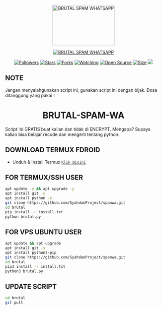 <p align="center">
<a href="#"><img src="https://telegra.ph/file/513705cc3b283b556ef3c.png" alt="BRUTAL SPAM WHATSAPP" width="200" height="130"/></a>


</p>
<p align="center">
<a href="#"><img title="BRUTAL SPAM WHATSAPP" src="https://img.shields.io/badge/BRUTAL SPAM WHATSAPP-green?colorA=%23ff0000&colorB=%23017e40&style=for-the-badge"></a>
</p>
<p align="center">
<a href="https://github.com/SyahdanProject?tab=followers"><img title="Followers" src="https://img.shields.io/github/followers/SyahdanProject?color=red&style=flat-square"></a>
<a href="https://github.com/SyahdanProject/brutal/stargazers/"><img title="Stars" src="https://img.shields.io/github/stars/SyahdanProject/brutal?color=blue&style=flat-square"></a>
<a href="https://github.com/SyahdanProject/brutal/network/members"><img title="Forks" src="https://img.shields.io/github/forks/SyahdanProject/brutal?color=red&style=flat-square"></a>
<a href="https://github.com/SyahdanProject/brutal/watchers"><img title="Watching" src="https://img.shields.io/github/watchers/SyahdanProject/brutal?label=Watchers&color=blue&style=flat-square"></a>
<a href="https://github.com/SyahdanProject/spamwa"><img title="Open Source" src="https://badges.frapsoft.com/os/v2/open-source.svg?v=103"></a>
<a href="https://github.com/SyahdanProject/spamwa"><img title="Size" src="https://img.shields.io/github/repo-size/SyahdanProject/brutal?style=flat-square&color=green"></a>
<a href="https://hits.seeyoufarm.com"><img src="https://hits.seeyoufarm.com/api/count/incr/badge.svg?url=https%3A%2F%2Fgithub.com%2FSyahdanProject%2Fbrutal&count_bg=%2379C83D&title_bg=%23555555&icon=probot.svg&icon_color=%2300FF6D&title=hits&edge_flat=false"/></a>
</p>
</div>

## NOTE
Jangan menyalahgunakan script ini, gunakan script ini dengan bijak. Dosa ditanggung yang pakai !

<h1 align="center">BRUTAL-SPAM-WA</h1>

Script Ini GRATIS buat kalian dan tidak di ENCRYPT. Mengapa? Supaya kalian bisa belajar recode dan mengerti tentang python.

## DOWNLOAD TERMUX FDROID
* Unduh & Install Termux [`Klik Disini`](https://f-droid.org/repo/com.termux_118.apk)

## FOR TERMUX/SSH USER
```bash
apt update -y && apt upgrade -y
apt install git -y
apt install python -y
git clone https://github.com/SyahdanProject/spamwa.git
cd brutal
pip install -r install.txt
python brutal.py
```

## FOR VPS UBUNTU USER
```bash
apt update && apt upgrade
apt install git -y
apt install python3-pip
git clone https://github.com/SyahdanProject/spamwa.git
cd brutal
pip3 install -r install.txt
python3 brutal.py
```

## UPDATE SCRIPT
```bash
cd brutal
git pull
```

